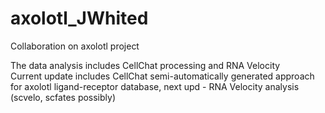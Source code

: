# axolotl_JWhited
Collaboration on axolotl project

The data analysis includes CellChat processing and RNA Velocity <br />
Current update includes CellChat semi-automatically generated approach for axolotl ligand-receptor database, next upd - RNA Velocity analysis (scvelo, scfates possibly) <br />
